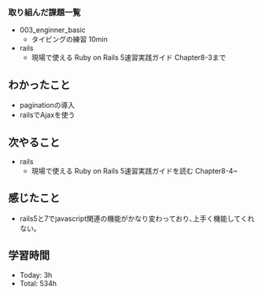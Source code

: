 ### 取り組んだ課題一覧
- 003_enginner_basic
  - タイピングの練習 10min
- rails
  - 現場で使える Ruby on Rails 5速習実践ガイド Chapter8-3まで
## わかったこと
  - paginationの導入
  - railsでAjaxを使う
## 次やること
- rails
  - 現場で使える Ruby on Rails 5速習実践ガイドを読む Chapter8-4~
## 感じたこと
- rails5と7でjavascript関連の機能がかなり変わっており､上手く機能してくれない｡
## 学習時間
- Today: 3h
- Total: 534h